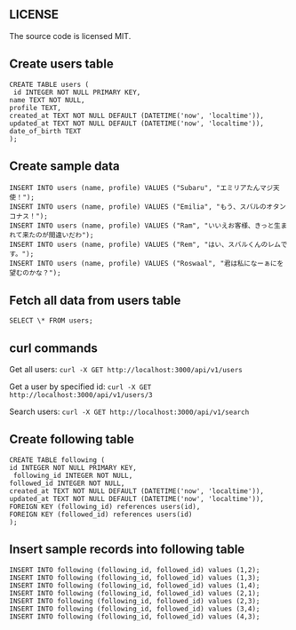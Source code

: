 ## LICENSE

The source code is licensed MIT.

## Create users table

```
CREATE TABLE users (
 id INTEGER NOT NULL PRIMARY KEY,
name TEXT NOT NULL,
profile TEXT,
created_at TEXT NOT NULL DEFAULT (DATETIME('now', 'localtime')),
updated_at TEXT NOT NULL DEFAULT (DATETIME('now', 'localtime')),
date_of_birth TEXT
);
```

## Create sample data

```
INSERT INTO users (name, profile) VALUES ("Subaru", "エミリアたんマジ天使！");
INSERT INTO users (name, profile) VALUES ("Emilia", "もう、スバルのオタンコナス！");
INSERT INTO users (name, profile) VALUES ("Ram", "いいえお客様、きっと生まれて来たのが間違いだわ");
INSERT INTO users (name, profile) VALUES ("Rem", "はい、スバルくんのレムです。");
INSERT INTO users (name, profile) VALUES ("Roswaal", "君は私になーぁにを望むのかな？");
```

## Fetch all data from users table

`SELECT \* FROM users;`

## curl commands

Get all users: `curl -X GET http://localhost:3000/api/v1/users`

Get a user by specified id: `curl -X GET http://localhost:3000/api/v1/users/3`

Search users: `curl -X GET http://localhost:3000/api/v1/search`

## Create following table

```
CREATE TABLE following (
id INTEGER NOT NULL PRIMARY KEY,
 following_id INTEGER NOT NULL,
followed_id INTEGER NOT NULL,
created_at TEXT NOT NULL DEFAULT (DATETIME('now', 'localtime')),
updated_at TEXT NOT NULL DEFAULT (DATETIME('now', 'localtime')),
FOREIGN KEY (following_id) references users(id),
FOREIGN KEY (followed_id) references users(id)
);
```

## Insert sample records into following table

```
INSERT INTO following (following_id, followed_id) values (1,2);
INSERT INTO following (following_id, followed_id) values (1,3);
INSERT INTO following (following_id, followed_id) values (1,4);
INSERT INTO following (following_id, followed_id) values (2,1);
INSERT INTO following (following_id, followed_id) values (2,3);
INSERT INTO following (following_id, followed_id) values (3,4);
INSERT INTO following (following_id, followed_id) values (4,3);
```
